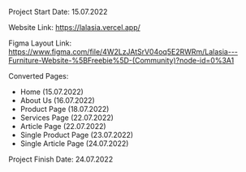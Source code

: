 Project Start Date:
15.07.2022

Website Link:
https://lalasia.vercel.app/

Figma Layout Link:
https://www.figma.com/file/4W2LzJAtSrV04oq5E2RWRm/Lalasia---Furniture-Website-%5BFreebie%5D-(Community)?node-id=0%3A1

Converted Pages:
- Home (15.07.2022)
- About Us (16.07.2022)
- Product Page (18.07.2022)
- Services Page (22.07.2022)
- Article Page (22.07.2022)
- Single Product Page (23.07.2022)
- Single Article Page (24.07.2022)

Project Finish Date:
24.07.2022
